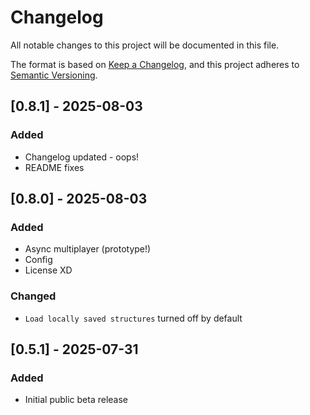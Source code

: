 # Changelog

All notable changes to this project will be documented in this file.

The format is based on [Keep a Changelog](https://keepachangelog.com/en/1.1.0/),
and this project adheres to [Semantic Versioning](https://semver.org/spec/v2.0.0.html).

## [0.8.1] - 2025-08-03

### Added

- Changelog updated - oops!
- README fixes

## [0.8.0] - 2025-08-03

### Added

- Async multiplayer (prototype!)
- Config
- License XD

### Changed
- `Load locally saved structures` turned off by default

## [0.5.1] - 2025-07-31

### Added

- Initial public beta release
